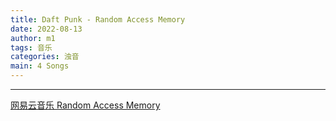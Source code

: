 ```yaml
---
title: Daft Punk - Random Access Memory
date: 2022-08-13
author: m1
tags: 音乐
categories: 浊音
main: 4 Songs
---
```


<link rel="stylesheet" href="/css/APlayer.min.css">
<div id="aplayer"></div>
<script src="/js/APlayer.min.js"></script>
<script>
    const ap = new APlayer({
    container: document.getElementById('aplayer'),
    lrcType: 3,
    loop: 'none',
    audio: [
        {
        name: 'The Game of Love',
        artist: 'Daft Punk',
        url: '02 - The Game of Love.m4a',
        cover: 'Cover.jpg',
        lrc: '02 - The Game of Love.lrc',
        },
        {
        name: 'Get Lucky',
        artist: 'Daft Punk',
        url: '08 - Get Lucky.m4a',
        cover: 'Cover.jpg',
        lrc: '08 - Get Lucky.lrc',
        },
        {
        name: 'Doin\' it Right',
        artist: 'Daft Punk',
        url: '12 - Doin\' it Right.m4a',
        cover: 'Cover.jpg',
        lrc: '12 - Doin\' it Right.lrc',
        },
        {
        name: 'Contact',
        artist: 'Daft Punk',
        url: '13 - Contact.m4a',
        cover: 'Cover.jpg',
        lrc: '13 - Contact.lrc',
        }
    ]
});
</script>

---

[网易云音乐 Random Access Memory](https://music.163.com/#/album?id=2462086)
